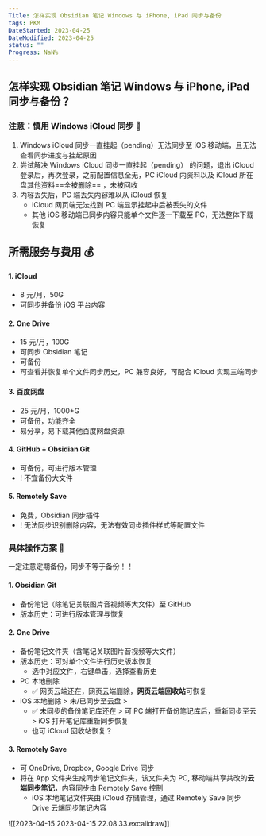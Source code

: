```yaml
---
Title: 怎样实现 Obsidian 笔记 Windows 与 iPhone, iPad 同步与备份
tags: PKM
DateStarted: 2023-04-25
DateModified: 2023-04-25
status: ""
Progress: NaN%
---
```


## 怎样实现 Obsidian 笔记 Windows 与 iPhone, iPad 同步与备份？

### 注意：慎用 Windows iCloud 同步 🚫

1. Windows iCloud 同步一直挂起（pending）无法同步至 iOS 移动端，且无法查看同步进度与挂起原因
2. 尝试解决 Windows iCloud 同步一直挂起（pending） 的问题，退出 iCloud 登录后，再次登录，之前配置信息全无，PC iCloud 内资料以及 iCloud 所在盘其他资料==全被删除== ，未被回收
3. 内容丢失后，PC 端丢失内容难以从 iCloud 恢复
   - iCloud 网页端无法找到 PC 端显示挂起中后被丢失的文件
   - 其他 iOS 移动端已同步内容只能单个文件逐一下载至 PC，无法整体下载恢复

## 所需服务与费用 💰

#### 1. iCloud

- 8 元/月，50G
- 可同步并备份 iOS 平台内容

#### 2. One Drive

- 15 元/月，100G
- 可同步 Obsidian 笔记
- 可备份
- 可查看并恢复单个文件同步历史，PC 兼容良好，可配合 iCloud 实现三端同步

#### 3. 百度网盘

- 25 元/月，1000+G
- 可备份，功能齐全
- 易分享，易下载其他百度网盘资源

#### 4. GitHub + Obsidian Git

- 可备份，可进行版本管理
- ! 不宜备份大文件

#### 5. Remotely Save

- 免费，Obsidian 同步插件
- ! 无法同步识别删除内容，无法有效同步插件样式等配置文件

### 具体操作方案 🚀

一定注意定期备份，同步不等于备份！！

#### 1. Obsidian Git

- 备份笔记（除笔记关联图片音视频等大文件）至 GitHub
- 版本历史：可进行版本管理与恢复

#### 2. One Drive

- 备份笔记文件夹（含笔记关联图片音视频等大文件）
- 版本历史：可对单个文件进行历史版本恢复
  - 选中对应文件，右键单击，选择查看历史
- PC 本地删除
  - ✅ 网页云端还在，网页云端删除，**网页云端回收站**可恢复
- iOS 本地删除 > 未/已同步至云盘 >
  - ✅ 未同步的备份笔记库还在 > 可 PC 端打开备份笔记库后，重新同步至云 > iOS 打开笔记库重新同步恢复
  - 也可 iCloud 回收站恢复？

#### 3. Remotely Save

- 可 OneDrive, Dropbox, Google Drive 同步
- 将在 App 文件夹生成同步笔记文件夹，该文件夹为 PC, 移动端共享共改的**云端同步笔记**，内容同步由 Remotely Save 控制
  - iOS 本地笔记文件夹由 iCloud 存储管理，通过 Remotely Save 同步 Drive 云端同步笔记内容

![[2023-04-15 2023-04-15 22.08.33.excalidraw]]
